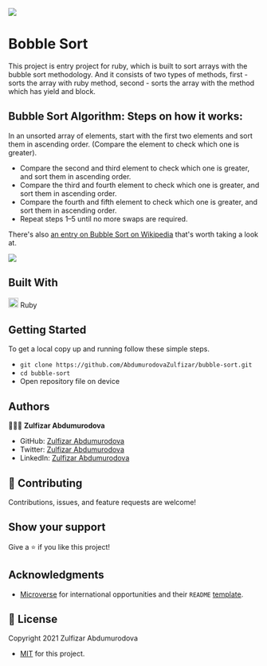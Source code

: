 ![](https://img.shields.io/badge/Microverse-blueviolet)

# Bobble Sort

This project is entry project for ruby, which is built to sort arrays with the bubble sort methodology. And it consists of two types of methods, first - sorts the array with ruby method, second - sorts the array with the method which has yield and block.

## Bubble Sort Algorithm: Steps on how it works:
In an unsorted array of elements, start with the first two elements and sort them in ascending order. (Compare the element to check which one is greater).

- Compare the second and third element to check which one is greater, and sort them in ascending order.
- Compare the third and fourth element to check which one is greater, and sort them in ascending order.
- Compare the fourth and fifth element to check which one is greater, and sort them in ascending order.
- Repeat steps 1–5 until no more swaps are required.

There's also [an entry on Bubble Sort on Wikipedia](http://en.wikipedia.org/wiki/Bubble_sort) that's worth taking a look at.

<img src="http://upload.wikimedia.org/wikipedia/commons/c/c8/Bubble-sort-example-300px.gif" class="lesson-content__small-image" markdown="1">

## Built With

<code><img height="20" src="https://www.ruby-lang.org/images/header-ruby-logo.png"></code> Ruby


## Getting Started

To get a local copy up and running follow these simple steps.

- `git clone https://github.com/AbdumurodovaZulfizar/bubble-sort.git`
- `cd bubble-sort`
- Open repository file on device

## Authors

👩🏻‍💼 **Zulfizar Abdumurodova**

- GitHub: [Zulfizar Abdumurodova](https://github.com/AbdumurodovaZulfizar)
- Twitter: [Zulfizar Abdumurodova](https://twitter.com/Zulfiza70357085)
- LinkedIn: [Zulfizar Abdumurodova](https://www.linkedin.com/in/zulfizar-abdumurodova-a61527206/)

## 🤝 Contributing

Contributions, issues, and feature requests are welcome!

## Show your support

Give a ⭐️ if you like this project!

## Acknowledgments

- [Microverse](https://www.microverse.org/) for international opportunities and their `README` [template](https://github.com/microverseinc/readme-template).

## 📝 License

Copyright 2021 Zulfizar Abdumurodova
- [MIT](https://github.com/AbdumurodovaZulfizar/bubble-sort/blob/method/LICENSE.md) for this project.
